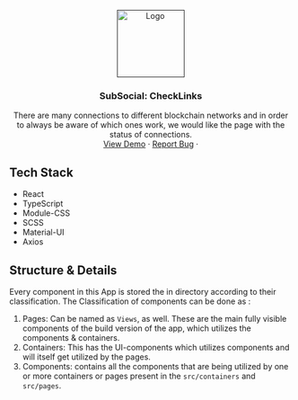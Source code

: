 <p align="center">
  <a href="">
    <img src="/public/favicon.ico" alt="Logo" width="auto" height="120">
  </a>

  <h3 align="center">SubSocial: CheckLinks</h3>

  <p align="center">
There are many connections to different blockchain networks and in order to always be aware of which ones work, we would like the page with the status of connections.
    <br />
    <a href="https://reactaagram.web.app/">View Demo</a>
    ·
    <a href="https://github.com/Tejas-Ladhani/Reactaagram/issues">Report Bug</a>
    ·
  </p>
</p>


## Tech Stack
* React
* TypeScript
* Module-CSS
* SCSS
* Material-UI
* Axios

## Structure & Details

Every component in this App is stored the in directory according to their classification. The Classification of components can be done as :
1. Pages: Can be named as ```Views```, as well. These are the main fully visible components of the build version of the app, which utilizes the components & containers.
2. Containers: This has the UI-components which utilizes components and will itself get utilized by the pages.
3. Components:  contains all the components that are being utilized by one or more containers or pages present in the ```src/containers``` and ```src/pages```.
